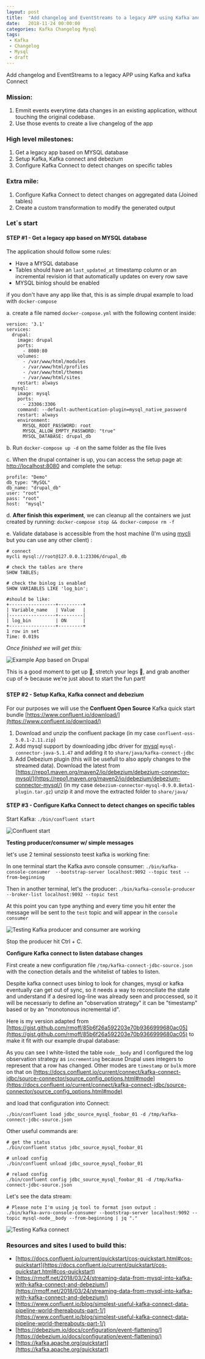 ```yaml
---
layout: post
title:  "Add changelog and EventStreams to a legacy APP using Kafka and kafka Connect"
date:   2018-11-24 00:00:00
categories: Kafka Changelog Mysql
tags:
 - Kafka
 - Changelog
 - Mysql
 - draft
---
```



Add changelog and EventStreams to a legacy APP using Kafka and kafka Connect

### Mission: 

1. Emmit events everytime data changes in an existing application, without touching the original codebase.
2. Use those events to create a live changelog of the app

### High level milestones:

1. Get a legacy app based on MYSQL database
2. Setup Kafka, Kafka connect and debezium
3. Configure Kafka Connect to detect changes on specific tables 

### Extra mile: 

1. Configure Kafka Connect to detect changes on aggregated data (Joined tables)
2. Create a custom transformation to modify the generated output

### Let´s start


#### STEP #1 - Get a legacy app based on MYSQL database

The application should follow some rules:

* Have a MYSQL database
* Tables should have an `last_updated_at` timestamp column or an incremental revision id that automatically updates on every row save
* MYSQL binlog should be enabled

if you don't have any app like that, this is as simple drupal example to load with `docker-compose`

a. create a file named `docker-compose.yml` with the following content inside:

	version: '3.1'
	services:
	  drupal:
	    image: drupal
	    ports:
	      - 8080:80
	    volumes:
	      - /var/www/html/modules
	      - /var/www/html/profiles
	      - /var/www/html/themes
	      - /var/www/html/sites
	    restart: always
	  mysql:
	    image: mysql
	    ports:
	      - 23306:3306
	    command: --default-authentication-plugin=mysql_native_password
	    restart: always
	    environment:
	      MYSQL_ROOT_PASSWORD: root
	      MYSQL_ALLOW_EMPTY_PASSWORD: "true"
	      MYSQL_DATABASE: drupal_db



      
b. Run `docker-compose up -d` on the same folder as the file lives

c. When the drupal container is up, you can access the setup page at: [http://localhost:8080](http://localhost:8080) and complete the setup:

	profile: "Demo"
	db_type: "MySQL"
	db_name: "drupal_db"
	user: "root"
	pass: "root"
	host:  "mysql"

d. __After finish this experiment__, we can cleanup all the containers we just created by running: `docker-compose stop && docker-compose rm -f`
 
e. Validate database is accessible from the host machine (I'm using [mycli](https://www.mycli.net/) but you can use any other client) :

	# connect
	mycli mysql://root@127.0.0.1:23306/drupal_db
	
	# check the tables are there
	SHOW TABLES;  

	# check the binlog is enabled
	SHOW VARIABLES LIKE 'log_bin';

	#should be like:
	+-----------------+---------+
	| Variable_name   | Value   |
	|-----------------+---------|
	| log_bin         | ON      |
	+-----------------+---------+
	1 row in set
	Time: 0.019s


 
_Once finished we will get this:_

![Example App based on Drupal](/files/kafka-changelog/example-app.png)

This is a good moment to get up  :raised_hands:, stretch your legs :walking:, and grab another cup of :coffee: because we're just about to start the fun part!  

#### STEP #2 - Setup Kafka, Kafka connect and debezium

For our purposes we will use the __Confluent Open Source__ Kafka quick start bundle  [https://www.confluent.io/download/](https://www.confluent.io/download/)

1. Download and unzip the confluent package (in my case `confluent-oss-5.0.1-2.11.zip`)
2. Add mysql support by downloading jdbc driver for [mysql](https://dev.mysql.com/downloads/connector/j/5.1.html) `mysql-connector-java-5.1.47` and adding it to `share/java/kafka-connect-jdbc`
3. Add Debezium plugin (this will be usefull to also apply changes to the streamed data). Download the latest from [https://repo1.maven.org/maven2/io/debezium/debezium-connector-mysql/](https://repo1.maven.org/maven2/io/debezium/debezium-connector-mysql/) (in my case `debezium-connector-mysql-0.9.0.Beta1-plugin.tar.gz`) unzip it and move the extracted folder to `share/java/`



#### STEP #3 - Configure Kafka Connect to detect changes on specific tables 

Start Kafka: `./bin/confluent start`

![Confluent start](/files/kafka-changelog/confluent_start.png)

__Testing producer/consumer w/ simple messages__

let's use 2 teminal sessionsto teest kafka is working fine:

In one terminal start the Kafka avro console consumer: `./bin/kafka-console-consumer  --bootstrap-server localhost:9092 --topic test --from-beginning`


Then in another terminal, let's the producer: `./bin/kafka-console-producer --broker-list localhost:9092 --topic test` 

At this point you can type anything and every time you hit enter the message will be sent to the `test` topic and will appear in the `console consumer`

![Testing Kafka producer and consumer are working](/files/kafka-changelog/test_kafka.gif)

Stop the  producer hit Ctrl + C.

__Configure Kafka connect to listen database changes__


First create a new configuration file `/tmp/kafka-connect-jdbc-source.json`
with the conection details and the whitelist of tables to listen.

Despite kafka connect uses binlog to look for changes, mysql or kafka eventually can get out of sync, so  it needs a way to reconciliate the state and understand if a desired log-line was already seen and proccessed, so it will be necessariy to define an "observation strategy" it can be "timestamp" based or by an "monotonous incremental id". 

Here is my version adapted from [https://gist.github.com/rmoff/85b6f26a592203e70b9366999680ac05](https://gist.github.com/rmoff/85b6f26a592203e70b9366999680ac05) to make it fit with our example drupal database:

<script src="https://gist.github.com/PabloGancharov/4705322cb5b538cfbfa8cf493ed3ecac.js"></script>

As you can see I white-listed the table `node__body` and I configured the log observation strategy as `incrementing` because Drupal uses integers to represent that a row has changed. Other modes are `timestamp` or `bulk` more on that on [https://docs.confluent.io/current/connect/kafka-connect-jdbc/source-connector/source_config_options.html#mode](https://docs.confluent.io/current/connect/kafka-connect-jdbc/source-connector/source_config_options.html#mode)


	

and load that configuration into Connect:

	./bin/confluent load jdbc_source_mysql_foobar_01 -d /tmp/kafka-connect-jdbc-source.json

Other useful commands are: 

	# get the status
	./bin/confluent status jdbc_source_mysql_foobar_01
	
	# unload config
	./bin/confluent unload jdbc_source_mysql_foobar_01

	# relaod config
	./bin/confluent config jdbc_source_mysql_foobar_01 -d /tmp/kafka-connect-jdbc-source.json
	
	
Let's see the data stream:
	
	# Please note I'm using jq tool to format json output :
	./bin/kafka-avro-console-consumer --bootstrap-server localhost:9092 --topic mysql-node__body --from-beginning | jq "."	
	 
![Testing Kafka connect](/files/kafka-changelog/test_kafa_connect.gif)


### Resources and sites I used to build this:

* [https://docs.confluent.io/current/quickstart/cos-quickstart.html#cos-quickstart](https://docs.confluent.io/current/quickstart/cos-quickstart.html#cos-quickstart)
* [https://rmoff.net/2018/03/24/streaming-data-from-mysql-into-kafka-with-kafka-connect-and-debezium/](https://rmoff.net/2018/03/24/streaming-data-from-mysql-into-kafka-with-kafka-connect-and-debezium/)
* [https://www.confluent.io/blog/simplest-useful-kafka-connect-data-pipeline-world-thereabouts-part-1/](https://www.confluent.io/blog/simplest-useful-kafka-connect-data-pipeline-world-thereabouts-part-1/)
* [https://debezium.io/docs/configuration/event-flattening/](https://debezium.io/docs/configuration/event-flattening/)
* [https://kafka.apache.org/quickstart](https://kafka.apache.org/quickstart)